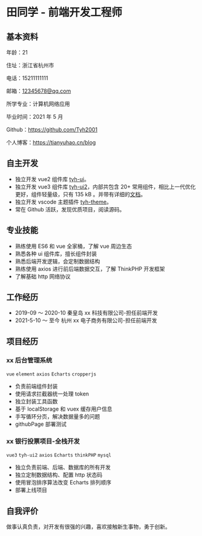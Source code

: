 # 田同学 - 前端开发工程师

## 基本资料

年龄：21

住址：浙江省杭州市

电话：15211111111

邮箱：12345678@qq.com

所学专业：计算机网络应用

毕业时间：2021 年 5 月

Github：https://github.com/Tyh2001

个人博客：https://tianyuhao.cn/blog

## 自主开发

- 独立开发 vue2 组件库 [tyh-ui](https://github.com/Tyh2001/tyh-ui)。
- 独立开发 vue3 组件库 [tyh-ui2](https://github.com/Tyh2001/tyh-ui2)，内部共包含 20+ 常用组件，相比上一代优化更好，组件轻量级，只有 135 kB 。并带有详细的[文档](https://tianyuhao.cn/tyhui/v3)。
- 独立开发 vscode 主题插件 [tyh-theme](https://github.com/Tyh2001/tyh-theme-vscode)。
- 常在 Github 活跃，发现优质项目，阅读源码。

## 专业技能

- 熟练使用 ES6 和 vue 全家桶，了解 vue 周边生态
- 熟悉各种 ui 组件库，擅长组件封装
- 熟悉后端开发逻辑，会定制数据结构
- 熟练使用 axios 进行前后端数据交互，了解 ThinkPHP 开发框架
- 了解基础 http 网络协议

## 工作经历

- 2019-09 ～ 2020-10 秦皇岛 xx 科技有限公司-担任前端开发
- 2021-5-10 ～ 至今 杭州 xx 电子商务有限公司-担任前端开发

## 项目经历

### xx 后台管理系统

`vue` `element` `axios` `Echarts` `cropperjs`

- 负责前端组件封装
- 使用请求拦截器统一处理 token
- 独立封装工具函数
- 基于 localStorage 和 vuex 缓存用户信息
- 手写循环分页，解决数据量多的问题
- githubPage 部署测试

### xx 银行投票项目-全栈开发

`vue3` `tyh-ui2` `axios` `Echarts` `thinkPHP` `mysql`

- 独立负责前端、后端、数据库的所有开发
- 独立定制数据结构、配置 http 状态码
- 使用冒泡排序算法改变 Echarts 排列顺序
- 部署上线项目

## 自我评价

做事认真负责，对开发有很强的兴趣，喜欢接触新生事物，勇于创新。
